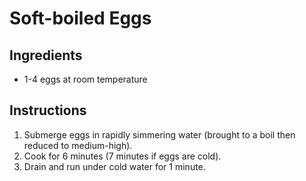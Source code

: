 # Soft-boiled Eggs

## Ingredients

- 1-4 eggs at room temperature

## Instructions

1. Submerge eggs in rapidly simmering water (brought to a boil then reduced to medium-high).
2. Cook for 6 minutes (7 minutes if eggs are cold). 
3. Drain and run under cold water for 1 minute.
